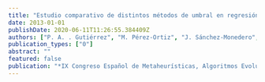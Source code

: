 ```yaml
---
title: "Estudio comparativo de distintos métodos de umbral en regresión ordinal"
date: 2013-01-01
publishDate: 2020-06-11T11:26:55.384409Z
authors: ["P. A. . Gutiérrez", "M. Pérez-Ortiz", "J. Sánchez-Monedero", "C. Hervás-Martínez"]
publication_types: ["0"]
abstract: ""
featured: false
publication: "*IX Congreso Español de Metaheurísticas, Algoritmos Evolutivos y Bioinspirados (MAEB 2013)*"
---
```


